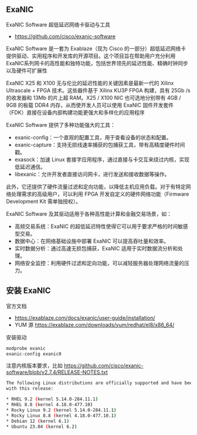 ## ExaNIC

ExaNIC Software 超低延迟网络卡驱动与工具

- <https://github.com/cisco/exanic-software>

ExaNIC Software 是一套为 Exablaze（现为 Cisco 的一部分）超低延迟网络卡提供驱动、实用程序和开发库的开源项目。这个项目旨在帮助用户充分利用ExaNIC系列网卡的高性能和独特功能，包括世界领先的延迟性能、精确时钟同步以及硬件可扩展性

ExaNIC X25 和 X100 无与伦比的延迟性能的关键因素是最新一代的 Xilinx Ultrascale + FPGA 技术。这些器件基于 Xilinx KU3P FPGA 构建，具有 25Gb /s 的收发器和 13Mb 的片上超 RAM。X25 / X100 NIC 也可选地分别带有 4GB / 9GB 的板载 DDR4 内存，从而使开发人员可以使用 ExaNIC 固件开发套件（FDK）直接在设备内部构建功能更强大和多样化的应用程序

ExaNIC Software 提供了多种功能强大的工具：

- exanic-config：一个直观的配置工具，用于查看设备的状态和配置。
- exanic-capture：支持无损线速率捕获的包捕获工具，带有高精度硬件时间戳。
- exasock：加速 Linux 套接字应用程序，通过直接与卡交互来绕过内核，实现低延迟通信。
- libexanic：允许开发者直接访问网卡，进行发送和接收数据等操作。

此外，它还提供了硬件流量过滤和定向功能，以降低主机应用负载。对于有特定网络处理需求的高级用户，可以利用 FPGA 开发自定义的硬件网络功能（Firmware Development Kit 需单独授权）。

ExaNIC Software 及其驱动适用于各种高性能计算和金融交易场景，如：

- 高频交易系统：ExaNIC 的超低延迟特性使得它可以用于要求严格的时间敏感型交易。
- 数据中心：在网络基础设施中部署 ExaNIC 可以提高吞吐量和效率。
- 实时数据分析：通过高速无损包捕获，ExaNIC 适用于实时数据流分析和处理。
- 网络安全监控：利用硬件过滤和定向功能，可以减轻服务器处理网络流量的压力。

## 安装 ExaNIC

官方文档

- <https://exablaze.com/docs/exanic/user-guide/installation/>
- YUM 源 <https://exablaze.com/downloads/yum/redhat/el8/x86_64/>

安装驱动

```bash
modprobe exanic
exanic-config exanic0
```

注意内核版本要求，比如 <https://github.com/cisco/exanic-software/blob/v2.7.4/RELEASE-NOTES.txt>

```bash
The following Linux distributions are officially supported and have been tested
with this release:

* RHEL 9.2 (kernel 5.14.0-284.11.1)
* RHEL 8.8 (kernel 4.18.0-477.10)
* Rocky Linux 9.2 (kernel 5.14.0-284.11.1)
* Rocky Linux 8.8 (kernel 4.18.0-477.10.1)
* Debian 12 (kernel 6.1)
* Ubuntu 23.04 (kernel 6.2)
```

